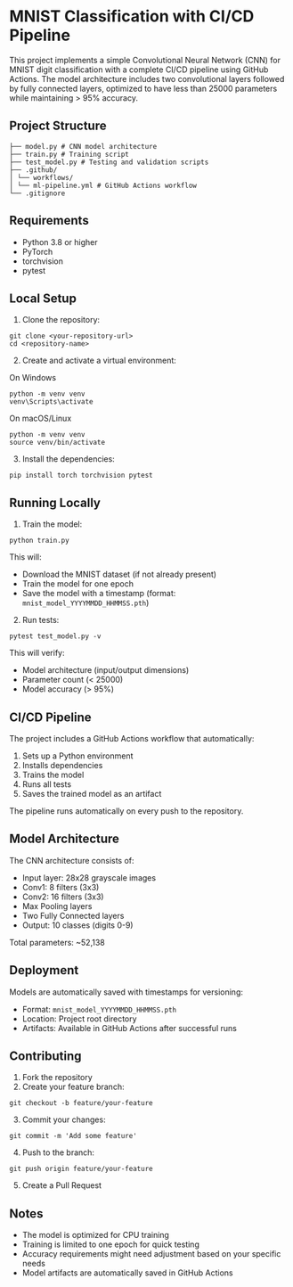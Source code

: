 # MNIST Classification with CI/CD Pipeline

This project implements a simple Convolutional Neural Network (CNN) for MNIST digit classification with a complete CI/CD pipeline using GitHub Actions. The model architecture includes two convolutional layers followed by fully connected layers, optimized to have less than 25000 parameters while maintaining > 95% accuracy.

## Project Structure 
```
├── model.py # CNN model architecture
├── train.py # Training script
├── test_model.py # Testing and validation scripts
├── .github/
│ └── workflows/
│ └── ml-pipeline.yml # GitHub Actions workflow
└── .gitignore
```

## Requirements

- Python 3.8 or higher
- PyTorch
- torchvision
- pytest

## Local Setup

1. Clone the repository:
```
git clone <your-repository-url>
cd <repository-name>
```

2. Create and activate a virtual environment:

On Windows
```
python -m venv venv
venv\Scripts\activate
```
On macOS/Linux
```
python -m venv venv
source venv/bin/activate
```

3. Install the dependencies:
```
pip install torch torchvision pytest
```

## Running Locally

1. Train the model:
```
python train.py
```
This will:
- Download the MNIST dataset (if not already present)
- Train the model for one epoch
- Save the model with a timestamp (format: `mnist_model_YYYYMMDD_HHMMSS.pth`)

2. Run tests:
```
pytest test_model.py -v
```
This will verify:
- Model architecture (input/output dimensions)
- Parameter count (< 25000)
- Model accuracy (> 95%)

## CI/CD Pipeline

The project includes a GitHub Actions workflow that automatically:
1. Sets up a Python environment
2. Installs dependencies
3. Trains the model
4. Runs all tests
5. Saves the trained model as an artifact

The pipeline runs automatically on every push to the repository.

## Model Architecture

The CNN architecture consists of:
- Input layer: 28x28 grayscale images
- Conv1: 8 filters (3x3)
- Conv2: 16 filters (3x3)
- Max Pooling layers
- Two Fully Connected layers
- Output: 10 classes (digits 0-9)

Total parameters: ~52,138

## Deployment

Models are automatically saved with timestamps for versioning:
- Format: `mnist_model_YYYYMMDD_HHMMSS.pth`
- Location: Project root directory
- Artifacts: Available in GitHub Actions after successful runs

## Contributing

1. Fork the repository
2. Create your feature branch:
```
git checkout -b feature/your-feature
```
3. Commit your changes:
```
git commit -m 'Add some feature'
```
4. Push to the branch:
```
git push origin feature/your-feature
```
5. Create a Pull Request


  
## Notes

- The model is optimized for CPU training
- Training is limited to one epoch for quick testing
- Accuracy requirements might need adjustment based on your specific needs
- Model artifacts are automatically saved in GitHub Actions